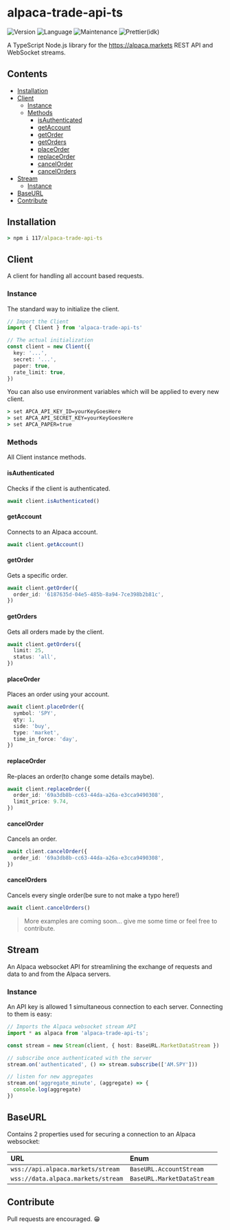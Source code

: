 
# alpaca-trade-api-ts

![Version](https://img.shields.io/github/package-json/v/117/alpaca-trade-api-ts?color=196DFF&style=flat-square)
![Language](https://img.shields.io/github/languages/code-size/117/alpaca-trade-api-ts?color=F1A42E&style=flat-square)
![Maintenance](https://img.shields.io/maintenance/yes/2020?style=flat-square)
![Prettier(idk)](https://img.shields.io/static/v1?label=code%20style&message=prettier&color=ff51bc&style=flat-square)

A TypeScript Node.js library for the <https://alpaca.markets> REST API and
WebSocket streams.

## Contents

- [Installation](#installation)
- [Client](#alpacaclient)
  - [Instance](#client)
  - [Methods](#methods)
    - [isAuthenticated](#isauthenticated)
    - [getAccount](#getaccount)
    - [getOrder](#getorder)
    - [getOrders](#getorders)
    - [placeOrder](#placeorder)
    - [replaceOrder](#replaceorder)
    - [cancelOrder](#cancelorder)
    - [cancelOrders](#cancelorders)
- [Stream](#stream)
  - [Instance](#stream)
- [BaseURL](#baseurl)
- [Contribute](#contribute)

## Installation

```cmd
> npm i 117/alpaca-trade-api-ts
```

## Client

A client for handling all account based requests.

### Instance

The standard way to initialize the client.

```typescript
// Import the Client
import { Client } from 'alpaca-trade-api-ts'

// The actual initialization
const client = new Client({
  key: '...',
  secret: '...',
  paper: true,
  rate_limit: true,
})
```

You can also use environment variables which will be applied to every new
client.

```cmd
> set APCA_API_KEY_ID=yourKeyGoesHere
> set APCA_API_SECRET_KEY=yourKeyGoesHere
> set APCA_PAPER=true
```

### Methods

All Client instance methods.

#### isAuthenticated

Checks if the client is authenticated.

```typescript
await client.isAuthenticated()
```

#### getAccount

Connects to an Alpaca account.

```typescript
await client.getAccount()
```

#### getOrder

Gets a specific order.

```typescript
await client.getOrder({
  order_id: '6187635d-04e5-485b-8a94-7ce398b2b81c',
})
```

#### getOrders

Gets all orders made by the client.

```typescript
await client.getOrders({
  limit: 25,
  status: 'all',
})
```

#### placeOrder

Places an order using your account.

```typescript
await client.placeOrder({
  symbol: 'SPY',
  qty: 1,
  side: 'buy',
  type: 'market',
  time_in_force: 'day',
})
```

#### replaceOrder

Re-places an order(to change some details maybe).

```typescript
await client.replaceOrder({
  order_id: '69a3db8b-cc63-44da-a26a-e3cca9490308',
  limit_price: 9.74,
})
```

#### cancelOrder

Cancels an order.

```typescript
await client.cancelOrder({
  order_id: '69a3db8b-cc63-44da-a26a-e3cca9490308',
})
```

#### cancelOrders

Cancels every single order(be sure to not make a typo here!)

```typescript
await client.cancelOrders()
```

> More examples are coming soon... give me some time or feel free to contribute.

## Stream

An Alpaca websocket API for streamlining the exchange of requests and data to and from the Alpaca servers.

### Instance

An API key is allowed 1 simultaneous connection to each server. Connecting to them is easy:

```typescript
// Imports the Alpaca websocket stream API
import * as alpaca from 'alpaca-trade-api-ts';

const stream = new Stream(client, { host: BaseURL.MarketDataStream })

// subscribe once authenticated with the server
stream.on('authenticated', () => stream.subscribe(['AM.SPY']))

// listen for new aggregates
stream.on('aggregate_minute', (aggregate) => {
  console.log(aggregate)
})
```

## BaseURL

Contains 2 properties used for securing a connection to an Alpaca websocket:

| URL                                | Enum                       |
| :--------------------------------- | :------------------------- |
| `wss://api.alpaca.markets/stream`  | `BaseURL.AccountStream`    |
| `wss://data.alpaca.markets/stream` | `BaseURL.MarketDataStream` |

## Contribute

Pull requests are encouraged. 😁

